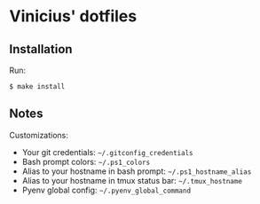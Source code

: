 # Vinicius' dotfiles #

## Installation ##

Run:

```
$ make install
```


## Notes ##

Customizations:

- Your git credentials: `~/.gitconfig_credentials`
- Bash prompt colors: `~/.ps1_colors`
- Alias to your hostname in bash prompt: `~/.ps1_hostname_alias`
- Alias to your hostname in tmux status bar: `~/.tmux_hostname`
- Pyenv global config: `~/.pyenv_global_command`
